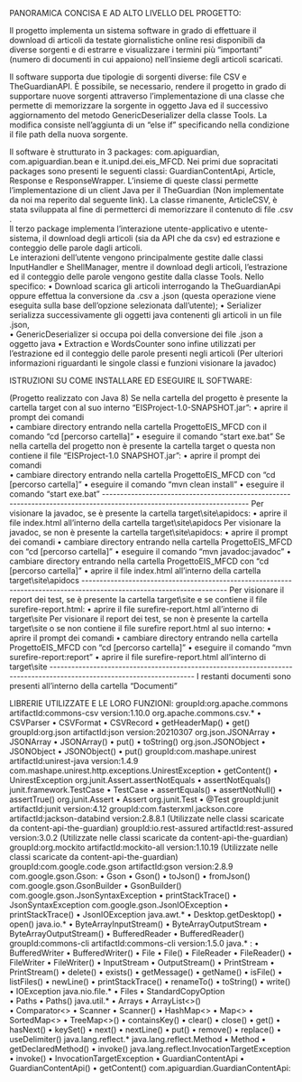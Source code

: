 PANORAMICA CONCISA E AD ALTO LIVELLO DEL PROGETTO:

Il progetto implementa un sistema software in grado di effettuare il download di articoli da testate 
giornalistiche online resi disponibili da diverse sorgenti e di estrarre e visualizzare i termini più “importanti” 
(numero di documenti in cui appaiono) nell’insieme degli articoli scaricati. 

Il software supporta due tipologie di sorgenti diverse: file CSV e TheGuardianAPI. È possibile, se necessario, 
rendere il progetto in grado di supportare nuove sorgenti attraverso l’implementazione di una classe che 
permette di memorizzare la sorgente in oggetto Java ed il successivo aggiornamento del metodo 
GenericDeserializer della classe Tools. La modifica consiste nell’aggiunta di un “else if” specificando nella 
condizione il file path della nuova sorgente.  

Il software è strutturato in 3 packages: com.apiguardian, com.apiguardian.bean e it.unipd.dei.eis_MFCD. 
Nei primi due sopracitati packages sono presenti le seguenti classi: GuardianContentApi, Article, Response 
e ResponseWrapper. L’insieme di queste classi permette l’implementazione di un client Java per il 
TheGuardian (Non implementate da noi ma reperito dal seguente link). La classe rimanente, ArticleCSV, è 
stata sviluppata al fine di permetterci di memorizzare il contenuto di file .csv .  
Il terzo package implementa l’interazione utente-applicativo e utente-sistema, il download degli articoli (sia 
da API che da csv) ed estrazione e conteggio delle parole dagli articoli.  
Le interazioni dell’utente vengono principalmente gestite dalle classi InputHandler e ShellManager, mentre 
il download degli articoli, l’estrazione ed il conteggio delle parole vengono gestite dalla classe Tools. Nello 
specifico: 
• Download scarica gli articoli interrogando la TheGuardianApi oppure effettua la conversione da .csv 
a .json (questa operazione viene eseguita sulla base dell’opzione selezionata dall’utente); 
• Serializer serializza successivamente gli oggetti java contenenti gli articoli in un file .json,  
• GenericDeserializer si occupa poi della conversione dei file .json a oggetto java 
• Extraction e WordsCounter sono infine utilizzati per l’estrazione ed il conteggio delle parole 
presenti negli articoli 
(Per ulteriori informazioni riguardanti le singole classi e funzioni visionare la javadoc) 


ISTRUZIONI SU COME INSTALLARE ED ESEGUIRE IL SOFTWARE: 

(Progetto realizzato con Java 8) 
Se nella cartella del progetto è presente la cartella target con al suo interno “EISProject-1.0-SNAPSHOT.jar”: 
• aprire il prompt dei comandi  
• cambiare directory entrando nella cartella ProgettoEIS_MFCD con il comando “cd  [percorso 
cartella]” 
• eseguire il comando “start exe.bat” 
Se nella cartella del progetto non è presente la cartella target o questa non contiene il file “EISProject-1.0
SNAPSHOT.jar”: 
• aprire il prompt dei comandi  
• cambiare directory entrando nella cartella ProgettoEIS_MFCD con “cd  [percorso cartella]” 
• eseguire il comando “mvn clean install” 
• eseguire il comando “start exe.bat” ---------------------------------------------------------------------------------------------------------------------- 
Per visionare la javadoc, se è presente la cartella target\site\apidocs: 
• aprire il file index.html all’interno della cartella target\site\apidocs 
Per visionare la javadoc, se non è presente la cartella target\site\apidocs: 
• aprire il prompt dei comandi 
• cambiare directory entrando nella cartella ProgettoEIS_MFCD con “cd  [percorso cartella]” 
• eseguire il comando “mvn javadoc:javadoc” 
• cambiare directory entrando nella cartella ProgettoEIS_MFCD con “cd  [percorso cartella]” 
• aprire il file index.html all’interno della cartella target\site\apidocs ---------------------------------------------------------------------------------------------------------------------- 
Per visionare il report dei test, se è presente la cartella target\site e se contiene il file surefire-report.html: 
• aprire il file surefire-report.html all’interno di target\site 
Per visionare il report dei test, se non è presente la cartella target\site o se non contiene il file surefire
report.html al suo interno: 
• aprire il prompt dei comandi 
• cambiare directory entrando nella cartella ProgettoEIS_MFCD con “cd  [percorso cartella]” 
• eseguire il comando “mvn surefire-report:report” 
• aprire il file surefire-report.html all’interno di target\site ---------------------------------------------------------------------------------------------------------------------- 
I restanti documenti sono presenti all’interno della cartella “Documenti” 


LIBRERIE UTILIZZATE E LE LORO FUNZIONI: 
groupId:org.apache.commons 
artifactId:commons-csv 
version:1.10.0 
org.apache.commons.csv.* 
• CSVParser 
• CSVFormat 
• CSVRecord 
• getHeaderMap() 
• get() 
groupId:org.json 
artifactId:json 
version:20210307 
org.json.JSONArray 
• JSONArray 
• JSONArray() 
• put() 
• toString() 
org.json.JSONObject 
• JSONObject 
• JSONObject() 
• put() 
groupId:com.mashape.unirest 
artifactId:unirest-java 
version:1.4.9 
com.mashape.unirest.http.exceptions.UnirestException 
• getContent() 
• UnirestException 
org.junit.Assert.assertNotEquals 
• assertNotEquals() 
junit.framework.TestCase 
• TestCase 
• assertEquals() 
• assertNotNull() 
• assertTrue() 
org.junit.Assert 
• Assert 
org.junit.Test 
• @Test 
groupId:junit 
artifactId:junit 
version:4.12 
groupId:com.fasterxml.jackson.core 
artifactId:jackson-databind 
version:2.8.8.1 
(Utilizzate nelle classi scaricate da content-api-the-guardian) 
groupId:io.rest-assured 
artifactId:rest-assured 
version:3.0.2 
(Utilizzate nelle classi scaricate da content-api-the-guardian) 
groupId:org.mockito 
artifactId:mockito-all 
version:1.10.19 
(Utilizzate nelle classi scaricate da content-api-the-guardian) 
groupId:com.google.code.gson 
artifactId:gson 
version:2.8.9 
com.google.gson.Gson: 
• Gson 
• Gson() 
• toJson() 
• fromJson() 
com.google.gson.GsonBuilder 
• GsonBuilder() 
com.google.gson.JsonSyntaxException 
• printStackTrace() 
• JsonSyntaxException 
com.google.gson.JsonIOException 
• printStackTrace() 
• JsonIOException 
java.awt.* 
• Desktop.getDesktop() 
• open() 
java.io.* 
• ByteArrayInputStream() 
• ByteArrayOutputStream 
• ByteArrayOutputStream() 
• BufferedReader 
• BufferedReader() 
groupId:commons-cli 
artifactId:commons-cli 
version:1.5.0 
java.* : 
• BufferedWriter 
• BufferedWriter() 
• File 
• File() 
• FileReader 
• FileReader() 
• FileWriter 
• FileWriter() 
• InputStream 
• OutputStream() 
• PrintStream 
• PrintStream() 
• delete() 
• exists() 
• getMessage() 
• getName() 
• isFile() 
• listFiles() 
• newLine() 
• printStackTrace() 
• renameTo() 
• toString() 
• write() 
• IOException 
java.nio.file.* 
• Files 
• StandardCopyOption  
• Paths 
• Paths() 
java.util.* 
• Arrays 
• ArrayList<>()  
• Comparator<> 
• Scanner 
• Scanner() 
• HashMap<> 
• Map<> 
• SortedMap<> 
• TreeMap<>() 
• containsKey() 
• clear() 
• close() 
• get() 
• hasNext() 
• keySet() 
• next() 
• nextLine() 
• put() 
• remove() 
• replace() 
• useDelimiter() 
java.lang.reflect.* 
java.lang.reflect.Method 
• Method 
• getDeclaredMethod() 
• invoke() 
java.lang.reflect.InvocationTargetException 
• invoke() 
• InvocationTargetException 
• GuardianContentApi 
• GuardianContentApi() 
• getContent() 
com.apiguardian.GuardianContentApi:
